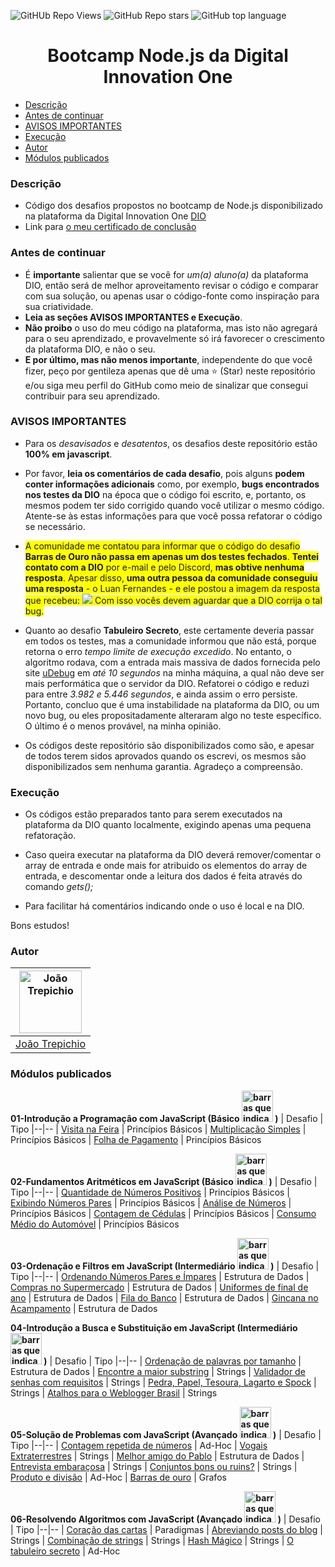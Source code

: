  ![GitHUb Repo Views](https://visitor-badge.glitch.me/badge?page_id=DIOBootcampNodejs-Desafios.visitor-badge) ![GitHub Repo stars](https://badgen.net/github/stars/trepichio/DIOBootcampNodejs-Desafios)
 ![GitHub top language](https://img.shields.io/github/languages/top/trepichio/DIOBootcampNodejs-Desafios?style=falt)

<h1 align="center">Bootcamp Node.js da Digital Innovation One</h1>

- [Descrição](#descrição)
- [Antes de continuar](#antes-de-continuar)
- [AVISOS IMPORTANTES](#avisos-importantes)
- [Execução](#execução)
- [Autor](#autor)
- [Módulos publicados](#módulos-publicados)

### Descrição
- Código dos desafios propostos no bootcamp de Node.js disponibilizado na plataforma da Digital Innovation One [DIO](https://web.digitalinnovation.one/)
- Link para [o meu certificado de conclusão](https://certificates.digitalinnovation.one/48CEDE47)

### Antes de continuar
- É **importante** salientar que se você for *um(a) aluno(a)* da plataforma DIO, então será de melhor aproveitamento revisar o código e comparar com sua solução, ou apenas usar o código-fonte como inspiração para sua criatividade.
- **Leia as seções AVISOS IMPORTANTES e Execução**.
- **Não proibo** o uso do meu código na plataforma, mas isto não agregará para o seu aprendizado, e provavelmente só irá favorecer o crescimento da plataforma DIO, e não o seu.
- **E por último, mas não menos importante**, independente do que você fizer, peço por gentileza apenas que dê uma ⭐ (Star) neste repositório e/ou siga meu perfil do GitHub como meio de sinalizar que consegui contribuir para seu aprendizado.

### AVISOS IMPORTANTES
- Para os *desavisados* e *desatentos*, os desafios deste repositório estão **100% em javascript**.
- Por favor, **leia os comentários de cada desafio**, pois alguns **podem conter informações adicionais** como, por exemplo, **bugs encontrados nos testes da DIO** na época que o código foi escrito, e, portanto, os mesmos podem ter sido corrigido quando você utilizar o mesmo código. Atente-se às estas informações para que você possa refatorar o código se necessário.
- <span style="background-color: yellow">A comunidade me contatou para informar que o código do desafio **Barras de Ouro não passa em apenas um dos testes fechados**. **Tentei contato com a DIO** por e-mail e pelo Discord, **mas obtive nenhuma resposta**. Apesar disso, **uma outra pessoa da comunidade conseguiu uma resposta** - o Luan Fernandes - e ele postou a imagem da resposta que recebeu:
  ![](https://raw.githubusercontent.com/trepichio/DIOBootcampNodejs-Desafios/master/assets/images/confirmado_bug_barras_de_ouro.png)
Com isso vocês devem aguardar que a DIO corrija o tal bug.</span>

- Quanto ao desafio **Tabuleiro Secreto**, este certamente deveria passar em todos os testes, mas a comunidade informou que não está, porque retorna o erro *tempo limite de execução excedido*.
No entanto, o algoritmo rodava, com a entrada mais massiva de dados fornecida pelo site [uDebug](https://www.udebug.com/URI/2467) em *até 10 segundos* na minha máquina, a qual não deve ser mais performática que o servidor da DIO. Refatorei o código e reduzi para entre *3.982 e 5.446 segundos*, e ainda assim o erro persiste. Portanto, concluo que é uma instabilidade na plataforma da DIO, ou um novo bug, ou eles propositadamente alteraram algo no teste específico. O último é o menos provável, na minha opinião.

- Os códigos deste repositório são disponibilizados como são, e apesar de todos terem sidos aprovados quando os escrevi, os mesmos são disponibilizados sem nenhuma garantia. Agradeço a compreensão.
### Execução
- Os códigos estão preparados tanto para serem executados na plataforma da DIO quanto localmente, exigindo apenas uma pequena refatoração.

- Caso queira executar na plataforma da DIO deverá remover/comentar o array de entrada e onde mais for atribuido os elementos do array de entrada, e descomentar onde a leitura dos dados é feita através do comando _gets();_
- Para facilitar há comentários indicando onde o uso é local e na DIO.


Bons estudos!


### Autor
| [<img alt="João Trepichio" src="https://avatars2.githubusercontent.com/u/11396817?s=460&u=085712d4f1296e6ad0a220ae7c0ea5278a9c40ed&v=4" width="100">](https://trepichio.github.io) |
|:--------------------------------------------------:|
| [João Trepichio](https://trepichio.github.io)    |

### Módulos publicados

**01-Introdução a Programação com JavaScript (Básico <img src="https://raw.githubusercontent.com/trepichio/DIOBootcampNodejs-Desafios/master/assets/images/level-1.svg" alt="barras que indicam nível básico" width="50" height="50"> )**
| Desafio | Tipo
|--|--
| [Visita na Feira](https://github.com/trepichio/DIOBootcampNodejs-Desafios/blob/master/01-Introdu%C3%A7%C3%A3o%20a%20Programa%C3%A7%C3%A3o%20com%20JavaScript/Desafio-01.js) | Princípios Básicos
| [Multiplicação Simples](https://github.com/trepichio/DIOBootcampNodejs-Desafios/blob/master/01-Introdu%C3%A7%C3%A3o%20a%20Programa%C3%A7%C3%A3o%20com%20JavaScript/Desafio-02.js) | Princípios Básicos
| [Folha de Pagamento](https://github.com/trepichio/DIOBootcampNodejs-Desafios/blob/master/01-Introdu%C3%A7%C3%A3o%20a%20Programa%C3%A7%C3%A3o%20com%20JavaScript/Desafio-03.js) | Princípios Básicos

**02-Fundamentos Aritméticos em JavaScript (Básico <img src="https://raw.githubusercontent.com/trepichio/DIOBootcampNodejs-Desafios/master/assets/images/level-1.svg" alt="barras que indicam nível básico" width="50" height="50"> )**
| Desafio | Tipo
|--|--
| [Quantidade de Números Positivos](https://github.com/trepichio/DIOBootcampNodejs-Desafios/blob/master/02-Fundamentos%20Aritm%C3%A9ticos%20em%20JavaScript/Desafio-01.js) | Princípios Básicos
| [Exibindo Números Pares](https://github.com/trepichio/DIOBootcampNodejs-Desafios/blob/master/02-Fundamentos%20Aritm%C3%A9ticos%20em%20JavaScript/Desafio-02.js) | Princípios Básicos
| [Análise de Números](https://github.com/trepichio/DIOBootcampNodejs-Desafios/blob/master/02-Fundamentos%20Aritm%C3%A9ticos%20em%20JavaScript/Desafio-03.js) | Princípios Básicos
| [Contagem de Cédulas](https://github.com/trepichio/DIOBootcampNodejs-Desafios/blob/master/02-Fundamentos%20Aritm%C3%A9ticos%20em%20JavaScript/Desafio-04.js) | Princípios Básicos
| [Consumo Médio do Automóvel](https://github.com/trepichio/DIOBootcampNodejs-Desafios/blob/master/02-Fundamentos%20Aritm%C3%A9ticos%20em%20JavaScript/Desafio-05.js) | Princípios Básicos

**03-Ordenação e Filtros em JavaScript (Intermediário <img src="https://raw.githubusercontent.com/trepichio/DIOBootcampNodejs-Desafios/master/assets/images/level-2.svg" alt="barras que indicam nível intermediário" width="50" height="50"> )**
| Desafio | Tipo
|--|--
| [Ordenando Números Pares e Ímpares](https://github.com/trepichio/DIOBootcampNodejs-Desafios/blob/master/03-Ordena%C3%A7%C3%A3o%20e%20Filtros%20em%20JavaScript/Desafio-01.js) | Estrutura de Dados
| [Compras no Supermercado](https://github.com/trepichio/DIOBootcampNodejs-Desafios/blob/master/03-Ordena%C3%A7%C3%A3o%20e%20Filtros%20em%20JavaScript/Desafio-02.js) | Estrutura de Dados
| [Uniformes de final de ano](https://github.com/trepichio/DIOBootcampNodejs-Desafios/blob/master/03-Ordena%C3%A7%C3%A3o%20e%20Filtros%20em%20JavaScript/Desafio-03.js) | Estrutura de Dados
| [Fila do Banco](https://github.com/trepichio/DIOBootcampNodejs-Desafios/blob/master/03-Ordena%C3%A7%C3%A3o%20e%20Filtros%20em%20JavaScript/Desafio-04.js) | Estrutura de Dados
| [Gincana no Acampamento](https://github.com/trepichio/DIOBootcampNodejs-Desafios/blob/master/03-Ordena%C3%A7%C3%A3o%20e%20Filtros%20em%20JavaScript/Desafio-05.js) | Estrutura de Dados

**04-Introdução a Busca e Substituição em JavaScript (Intermediário <img src="https://raw.githubusercontent.com/trepichio/DIOBootcampNodejs-Desafios/master/assets/images/level-2.svg" alt="barras que indicam nível intermediário" width="50" height="50"> )**
| Desafio | Tipo
|--|--
| [Ordenação de palavras por tamanho](https://github.com/trepichio/DIOBootcampNodejs-Desafios/blob/master/04-Introdu%C3%A7%C3%A3o%20a%20Busca%20e%20Substitui%C3%A7%C3%A3o%20em%20JavaScript/Desafio-01.js) | Estrutura de Dados
| [Encontre a maior substring](https://github.com/trepichio/DIOBootcampNodejs-Desafios/blob/master/04-Introdu%C3%A7%C3%A3o%20a%20Busca%20e%20Substitui%C3%A7%C3%A3o%20em%20JavaScript/Desafio-02.js) | Strings
| [Validador de senhas com requisitos](https://github.com/trepichio/DIOBootcampNodejs-Desafios/blob/master/04-Introdu%C3%A7%C3%A3o%20a%20Busca%20e%20Substitui%C3%A7%C3%A3o%20em%20JavaScript/Desafio-03.js) | Strings
| [Pedra, Papel, Tesoura, Lagarto e Spock](https://github.com/trepichio/DIOBootcampNodejs-Desafios/blob/master/04-Introdu%C3%A7%C3%A3o%20a%20Busca%20e%20Substitui%C3%A7%C3%A3o%20em%20JavaScript/Desafio-04.js) | Strings
| [Atalhos para o Weblogger Brasil](https://github.com/trepichio/DIOBootcampNodejs-Desafios/blob/master/04-Introdu%C3%A7%C3%A3o%20a%20Busca%20e%20Substitui%C3%A7%C3%A3o%20em%20JavaScript/Desafio-05.js) | Strings

**05-Solução de Problemas com JavaScript (Avançado <img src="https://raw.githubusercontent.com/trepichio/DIOBootcampNodejs-Desafios/master/assets/images/level-3.svg" alt="barras que indicam nível avançado" width="50" height="50"> )**
| Desafio | Tipo
|--|--
| [Contagem repetida de números](https://github.com/trepichio/DIOBootcampNodejs-Desafios/blob/master/05-Solu%C3%A7%C3%A3o%20de%20Problemas%20com%20JavaScript/Desafio-01.js) | Ad-Hoc
| [Vogais Extraterrestres](https://github.com/trepichio/DIOBootcampNodejs-Desafios/blob/master/05-Solu%C3%A7%C3%A3o%20de%20Problemas%20com%20JavaScript/Desafio-02.js) | Strings
| [Melhor amigo do Pablo](https://github.com/trepichio/DIOBootcampNodejs-Desafios/blob/master/05-Solu%C3%A7%C3%A3o%20de%20Problemas%20com%20JavaScript/Desafio-03.js) | Estrutura de Dados
| [Entrevista embaraçosa](https://github.com/trepichio/DIOBootcampNodejs-Desafios/blob/master/05-Solu%C3%A7%C3%A3o%20de%20Problemas%20com%20JavaScript/Desafio-04.js) | Strings
| [Conjuntos bons ou ruins?](https://github.com/trepichio/DIOBootcampNodejs-Desafios/blob/master/05-Solu%C3%A7%C3%A3o%20de%20Problemas%20com%20JavaScript/Desafio-05.js) | Strings
| [Produto e divisão](https://github.com/trepichio/DIOBootcampNodejs-Desafios/blob/master/05-Solu%C3%A7%C3%A3o%20de%20Problemas%20com%20JavaScript/Desafio-06.js) | Ad-Hoc
| [Barras de ouro](https://github.com/trepichio/DIOBootcampNodejs-Desafios/blob/master/05-Solu%C3%A7%C3%A3o%20de%20Problemas%20com%20JavaScript/Desafio-07.js) | Grafos

**06-Resolvendo Algoritmos com JavaScript (Avançado <img src="https://raw.githubusercontent.com/trepichio/DIOBootcampNodejs-Desafios/master/assets/images/level-3.svg" alt="barras que indicam nível avançado" width="50" height="50"> )**
| Desafio | Tipo
|--|--
| [Coração das cartas](https://github.com/trepichio/DIOBootcampNodejs-Desafios/blob/master/06-Resolvendo%20Algoritmos%20com%20JavaScript/Desafio-01.js) | Paradigmas
| [Abreviando posts do blog](https://github.com/trepichio/DIOBootcampNodejs-Desafios/blob/master/06-Resolvendo%20Algoritmos%20com%20JavaScript/Desafio-02.js) | Strings
| [Combinação de strings](https://github.com/trepichio/DIOBootcampNodejs-Desafios/blob/master/06-Resolvendo%20Algoritmos%20com%20JavaScript/Desafio-03.js) | Strings
| [Hash Mágico](https://github.com/trepichio/DIOBootcampNodejs-Desafios/blob/master/06-Resolvendo%20Algoritmos%20com%20JavaScript/Desafio-04.js) | Strings
| [O tabuleiro secreto](https://github.com/trepichio/DIOBootcampNodejs-Desafios/blob/master/06-Resolvendo%20Algoritmos%20com%20JavaScript/Desafio-05.js) | Ad-Hoc